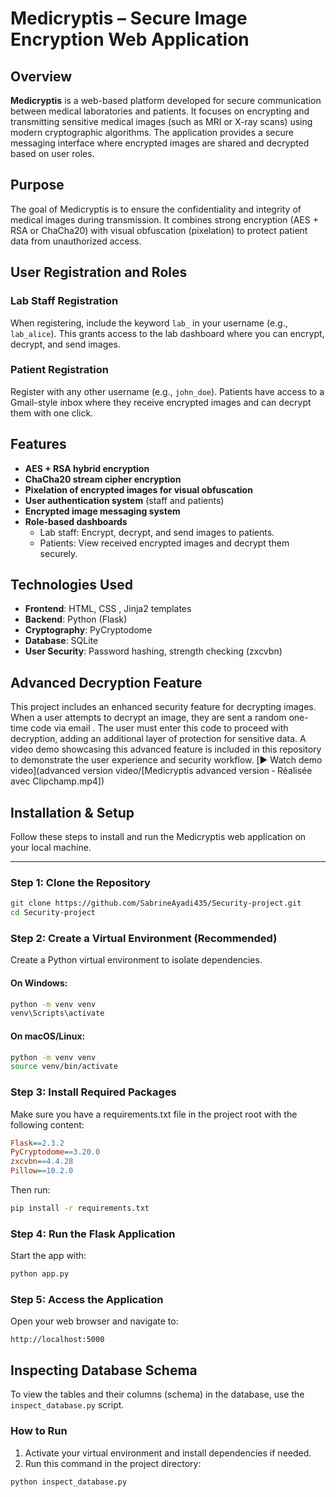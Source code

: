 # Medicryptis – Secure Image Encryption Web Application

## Overview
**Medicryptis** is a web-based platform developed for secure communication between medical laboratories and patients. It focuses on encrypting and transmitting sensitive medical images (such as MRI or X-ray scans) using modern cryptographic algorithms. The application provides a secure messaging interface where encrypted images are shared and decrypted based on user roles.

## Purpose
The goal of Medicryptis is to ensure the confidentiality and integrity of medical images during transmission. It combines strong encryption (AES + RSA or ChaCha20) with visual obfuscation (pixelation) to protect patient data from unauthorized access.

##  User Registration and Roles

### Lab Staff Registration
When registering, include the keyword `lab_` in your username (e.g., `lab_alice`). This grants access to the lab dashboard where you can encrypt, decrypt, and send images.

### Patient Registration
Register with any other username (e.g., `john_doe`). Patients have access to a Gmail-style inbox where they receive encrypted images and can decrypt them with one click.

## Features
-  **AES + RSA hybrid encryption**
-  **ChaCha20 stream cipher encryption**
- **Pixelation of encrypted images for visual obfuscation**
-  **User authentication system** (staff and patients)
- **Encrypted image messaging system**
- **Role-based dashboards**
  - Lab staff: Encrypt, decrypt, and send images to patients.
  - Patients: View received encrypted images and decrypt them securely.

## Technologies Used
- **Frontend**: HTML, CSS , Jinja2 templates
- **Backend**: Python (Flask)
- **Cryptography**: PyCryptodome
- **Database**: SQLite
- **User Security**: Password hashing, strength checking (zxcvbn)
## Advanced Decryption Feature
This project includes an enhanced security feature for decrypting images. When a user attempts to decrypt an image, they are sent a random one-time code via email . The user must enter this code to proceed with decryption, adding an additional layer of protection for sensitive data.
A video demo showcasing this advanced feature is included in this repository to demonstrate the user experience and security workflow.
[▶️ Watch demo video](advanced version video/[Medicryptis advanced version ‐ Réalisée avec Clipchamp.mp4])
## Installation & Setup

Follow these steps to install and run the Medicryptis web application on your local machine.

---

### Step 1: Clone the Repository

```bash
git clone https://github.com/SabrineAyadi435/Security-project.git
cd Security-project
```
### Step 2: Create a Virtual Environment (Recommended)
Create a Python virtual environment to isolate dependencies.
#### On Windows:
```bash
python -m venv venv
venv\Scripts\activate
```
#### On macOS/Linux:
```bash
python -m venv venv
source venv/bin/activate
```
### Step 3: Install Required Packages
Make sure you have a requirements.txt file in the project root with the following content:
```ini
Flask==2.3.2
PyCryptodome==3.20.0
zxcvbn==4.4.28
Pillow==10.2.0
```
Then run:
```bash
pip install -r requirements.txt
```
### Step 4: Run the Flask Application
Start the app with:
```bash
python app.py
```
### Step 5: Access the Application
Open your web browser and navigate to:
```arduino
http://localhost:5000
```
## Inspecting Database Schema

To view the tables and their columns (schema) in the database, use the `inspect_database.py` script.

### How to Run

1. Activate your virtual environment and install dependencies if needed.
2. Run this command in the project directory:

```bash
python inspect_database.py
